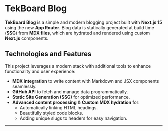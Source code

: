 # TekBoard Blog

**TekBoard Blog** is a simple and modern blogging project built with **Next.js 15** using the new **App Router**. Blog data is statically generated at build time (**SSG**) from **MDX files**, which are hydrated and rendered using custom **Next.js** components.

## Technologies and Features

This project leverages a modern stack with additional tools to enhance functionality and user experience:

-   **MDX integration** to write content with Markdown and JSX components seamlessly.
-   **GitHub API** to fetch and manage data programmatically.
-   **Static Site Generation (SSG)** for optimized performance.
-   **Advanced content processing** & **Custom MDX hydration** for:
    -   Automatically linking HTML headings.
    -   Beautifully styled code blocks.
    -   Adding unique slugs to headers for easy navigation.

---
